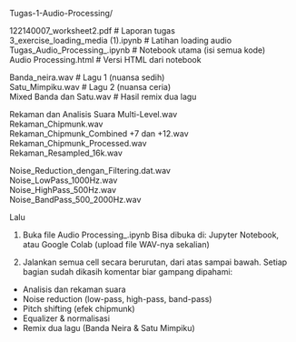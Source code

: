 Tugas-1-Audio-Processing/

122140007_worksheet2.pdf                 # Laporan tugas
<br>
3_exercise_loading_media (1).ipynb       # Latihan loading audio
<br>
Tugas_Audio_Processing_.ipynb            # Notebook utama (isi semua kode)
<br>
Audio Processing.html                    # Versi HTML dari notebook
<br>

Banda_neira.wav                          # Lagu 1 (nuansa sedih)
<br>
Satu_Mimpiku.wav                         # Lagu 2 (nuansa ceria)
<br>
Mixed Banda dan Satu.wav                 # Hasil remix dua lagu
<br>

Rekaman dan Analisis Suara Multi-Level.wav
<br>
Rekaman_Chipmunk.wav
<br>
Rekaman_Chipmunk_Combined +7 dan +12.wav
<br>
Rekaman_Chipmunk_Processed.wav
<br>
Rekaman_Resampled_16k.wav
<br>

Noise_Reduction_dengan_Filtering.dat.wav
<br>
Noise_LowPass_1000Hz.wav
<br>
Noise_HighPass_500Hz.wav
<br>
Noise_BandPass_500_2000Hz.wav
<br>

Lalu 
1. Buka file Audio Processing_.ipynb
Bisa dibuka di:
Jupyter Notebook, atau
Google Colab (upload file WAV-nya sekalian)

2. Jalankan semua cell secara berurutan, dari atas sampai bawah.
Setiap bagian sudah dikasih komentar biar gampang dipahami:
- Analisis dan rekaman suara
- Noise reduction (low-pass, high-pass, band-pass)
- Pitch shifting (efek chipmunk)
- Equalizer & normalisasi
- Remix dua lagu (Banda Neira & Satu Mimpiku)

